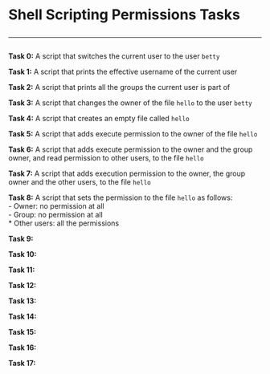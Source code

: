 # Shell Scripting Permissions Tasks <hr>

**Task 0:** A script that switches the current user to the user `betty`

**Task 1:** A script that prints the effective username of the current user

**Task 2:** A script that prints all the groups the current user is part of

**Task 3:** A script that changes the owner of the file `hello` to the user `betty`

**Task 4:** A script that creates an empty file called `hello`

**Task 5:** A script that adds execute permission to the owner of the file `hello`

**Task 6:** A script that adds execute permission to the owner and the group owner, and read permission to other users, to the file `hello`

**Task 7:** A script that adds execution permission to the owner, the group owner and the other users, to the file `hello`

**Task 8:** A script that sets the permission to the file `hello` as follows: <br>
            - Owner: no permission at all <br>
            - Group: no permission at all <br>
            * Other users: all the permissions <br>

**Task 9:**

**Task 10:**

**Task 11:**

**Task 12:**

**Task 13:**

**Task 14:**

**Task 15:**

**Task 16:**

**Task 17:**

